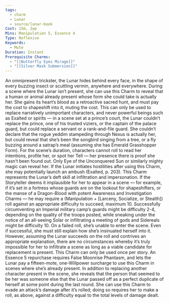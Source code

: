 ```yaml
---
tags:
  - charm
  - Lunar
  - source/lunar-book
Cost: 15m, 2wp
Mins: Manipulation 5, Essence 4
Type: Reflexive
Keywords:
  - Mute
Duration: Instant
Prerequisite Charms:
  - "[[Butterfly Eyes Mirage]]"
  - "[[Silver Mask Submersion]]"
---
```

An omnipresent trickster, the Lunar hides behind every face, in the shape of every buzzing insect or scuttling vermin, anywhere and everywhere. During a scene where the Lunar isn’t present, she can use this Charm to reveal that a human or animal already present whose form she could take is actually her. She gains its heart’s blood as a retroactive sacred hunt, and must pay the cost to shapeshift into it, muting the cost. This can only be used to replace narratively unimportant characters, and never powerful beings such as Exalted or spirits — in a scene set at a prince’s court, the Lunar couldn’t replace the prince, one of his trusted viziers, or the captain of the palace guard, but could replace a servant or a rank-and-file guard. She couldn’t declare that the rogue yeddim stampeding through Nexus is actually her, but could reveal that she’s been the songbird singing from a tree, or a fly buzzing around a satrap’s meal (assuming she has Emerald Grasshopper Form). For the scene’s duration, characters cannot roll to read her intentions, profile her, or spot her Tell — her presence there is proof she hasn’t been found out. Only Eye of the Unconquered Sun or similarly mighty magic can reveal her. If the Lunar initiates hostilities after using this Charm, she may potentially launch an ambush (Exalted, p. 203). This Charm represents the Lunar’s deft skill at infiltration and impersonation. If the Storyteller deems it implausible for her to appear in a scene — for example, if it’s set in a fortress whose guards are on the lookout for shapeshifters, or the manse of a Dragon-Blood with potent Awareness and Investigation Charms — he may require a (Manipulation + [Larceny, Socialize, or Stealth]) roll against an appropriate difficulty to succeed, maximum 10. Successfully circumventing an Imperial military camp’s guards might be difficulty 2-4, depending on the quality of the troops posted, while sneaking under the notice of an all-seeing Solar or infiltrating a meeting of gods and Sidereals might be difficulty 10. On a failed roll, she’s unable to enter the scene. Even if successful, she must still explain how she’s insinuated herself into it. However, assuming the Lunar succeeds on the roll and contrives an appropriate explanation, there are no circumstances whereby it’s truly impossible for her to infiltrate a scene as long as a viable candidate for replacement is present. This Charm can only be used once per story. An Essence 5 repurchase requires False Moonrise Phantasm, and lets the Lunar pay a fifteen-mote, one-Willpower surcharge to use this Charm in scenes where she’s already present. In addition to replacing another character present in the scene, she reveals that the person that seemed to be her was someone else that the Lunar passed off as a perfect duplicate of herself at some point during the last round. She can use this Charm to evade an attack’s damage after it’s rolled; doing so requires her to make a roll, as above, against a difficulty equal to the total levels of damage dealt.